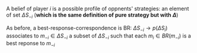 A belief of player $i$ is a possible profile of oppnents' strategies: an element of set $\Delta S_{-i}$ (**which is the same definition of pure strategy but with $\Delta$**)

As before, a best-response-correspondence is 
BR: $\Delta S_{-i} \rightarrow p(\Delta S_{i})$ associates to $m_{-i} \in \Delta S_{-i}$ a subset of $\Delta S_{-i}$ such that each $m_i \in BR(m_{-i})$ is a best reponse to $m_{-i}$ 
